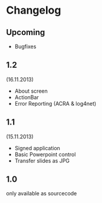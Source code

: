 # Changelog #

## Upcoming ##
  * Bugfixes

## 1.2 ##
(16.11.2013)
  * About screen
  * ActionBar
  * Error Reporting (ACRA & log4net)

## 1.1 ##
(15.11.2013)
  * Signed application
  * Basic Powerpoint control
  * Transfer slides as JPG

## 1.0 ##
only available as sourcecode